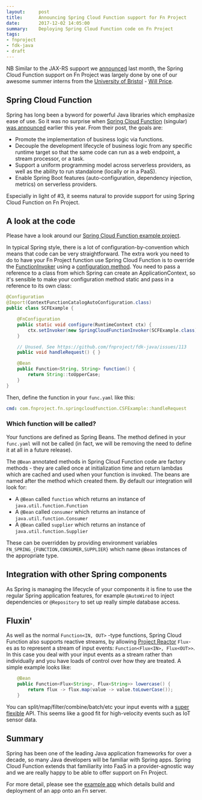 ```yaml
---
layout:     post
title:      Announcing Spring Cloud Function support for Fn Project
date:       2017-12-02 14:05:00
summary:    Deploying Spring Cloud Function code on Fn Project
tags:
- fnproject
- fdk-java
- draft
---
```


NB Similar to the JAX-RS support we [announced](/2017/11/08/Jax-RS-on-Fn.html) last month, the Spring Cloud Function support on Fn Project was largely done by one of our awesome summer interns from the [University of Bristol](http://www.bristol.ac.uk/) - [Will Price](https://about.me/will_price).

## Spring Cloud Function

Spring has long been a byword for powerful Java libraries which emphasize ease of use. So it was no surprise when [Spring Cloud Function](https://github.com/spring-cloud/spring-cloud-function) (singular) [was announced](https://spring.io/blog/2017/07/05/introducing-spring-cloud-function) earlier this year. From their post, the goals are:

  - Promote the implementation of business logic via functions.
  - Decouple the development lifecycle of business logic from any specific runtime target so that the same code can run as a web endpoint, a stream processor, or a task.
  - Support a uniform programming model across serverless providers, as well as the ability to run standalone (locally or in a PaaS).
  - Enable Spring Boot features (auto-configuration, dependency injection, metrics) on serverless providers.

Especially in light of #3, it seems natural to provide support for using Spring Cloud Function on Fn Project.


## A look at the code

Please have a look around our [Spring Cloud Function example project](https://github.com/fnproject/fn-spring-cloud-function-example).

In typical Spring style, there is a lot of configuration-by-convention which means that code can be very straightforward. The extra work you need to do to have your Fn Project function use Spring Cloud Function is to override the [FunctionInvoker](https://github.com/fnproject/fdk-java/blob/master/api/src/main/java/com/fnproject/fn/api/FunctionInvoker.java) using a [configuration method](https://github.com/fnproject/fdk-java/blob/master/docs/FunctionConfiguration.md). You need to pass a reference to a class from which Spring can create an ApplicationContext, so it's sensible to make your configuration method static and pass in a reference to its own class:

```java
@Configuration
@Import(ContextFunctionCatalogAutoConfiguration.class)
public class SCFExample {

    @FnConfiguration
    public static void configure(RuntimeContext ctx) {
        ctx.setInvoker(new SpringCloudFunctionInvoker(SCFExample.class));  // <-- like that
    }

    // Unused. See https://github.com/fnproject/fdk-java/issues/113
    public void handleRequest() { }

    @Bean
    public Function<String, String> function() {
        return String::toUpperCase;
    }
}
```

Then, define the function in your `func.yaml` like this:

```yaml
cmd: com.fnproject.fn.springcloudfunction.CSFExample::handleRequest
```


### Which function will be called?

Your functions are defined as Spring Beans. The method defined in your `func.yaml` will not be called (in fact, we will be removing the need to define it at all in a future release).

The `@Bean` annotated methods in Spring Cloud Function code are factory methods - they are called once at initialization time and return lambdas which are cached and used when your function is invoked. The beans are named after the method which created them. By default our integration will look for:

  - A `@Bean` called `function` which returns an instance of `java.util.function.Function`
  - A `@Bean` called `consumer` which returns an instance of `java.util.function.Consumer`
  - A `@Bean` called `supplier` which returns an instance of `java.util.function.Supplier`

These can be overridden by providing environment variables `FN_SPRING_{FUNCTION,CONSUMER,SUPPLIER}` which name `@Bean` instances of the appropriate type.


## Integration with other Spring components

As Spring is managing the lifecycle of your components it is fine to use the regular Spring application features, for example `@AutoWired` to inject dependencies or `@Repository` to set up really simple database access.

## Fluxin'

As well as the normal `Function<IN, OUT>` -type functions, Spring Cloud Function also supports reactive streams, by allowing [Project Reactor](https://projectreactor.io) `Flux`-es as to represent a stream of input events: `Function<Flux<IN>, Flux<OUT>>`. In this case you deal with your input events as a stream rather than individually and you have loads of control over how they are treated. A simple example looks like:

```java
    @Bean
    public Function<Flux<String>, Flux<String>> lowercase() {
        return flux -> flux.map(value -> value.toLowerCase());
    }
```


You can split/map/filter/combine/batch/etc your input events with a [super flexible](https://projectreactor.io/docs/core/release/api/reactor/core/publisher/Flux.html) API. This seems like a good fit for high-velocity events such as IoT sensor data.


## Summary

Spring has been one of the leading Java application frameworks for over a decade, so many Java developers will be familiar with Spring apps. Spring Cloud Function extends that familiarity into FaaS in a provider-agnostic way and we are really happy to be able to offer support on Fn Project.

For more detail, please see the [example app](https://github.com/fnproject/fn-spring-cloud-function-example#example-spring-cloud-function) which details build and deployment of an app onto an Fn server.
